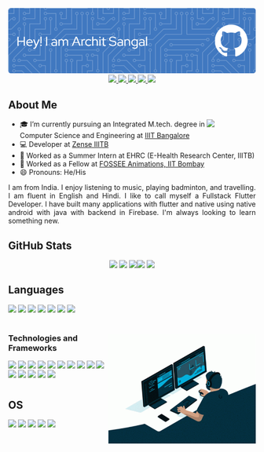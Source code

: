 <div align="center">
  <img src="./banner.png">
</div>
  
<div id="badges" align="center">
  <a href="https://www.linkedin.com/in/archit-sangal-aa7185190/">
    <img src="https://img.shields.io/badge/LinkedIn-0077B5?style=for-the-badge&logo=linkedin&logoColor=white"/>
  </a>
  <a href="https://twitter.com/ArchitSangal_">
    <img src="https://img.shields.io/badge/Twitter-1DA1F2?style=for-the-badge&logo=twitter&logoColor=white"/>
  </a>
  <a href="https://www.instagram.com/architsangal2000/">
    <img src="https://img.shields.io/badge/Instagram-E4405F?style=for-the-badge&logo=instagram&logoColor=white"/>
  </a>
  <a href="https://stackoverflow.com/users/13279920/archit?tab=profile">
    <img src="https://img.shields.io/badge/Stack_Overflow-FE7A16?style=for-the-badge&logo=stack-overflow&logoColor=white"/>
  </a>
  <a href="mailto:architsangal2000@gmail.com">
    <img src="https://img.shields.io/badge/Gmail-D14836?style=for-the-badge&logo=gmail&logoColor=white"/>
  </a>
</div>

## About Me

<img align="right" src="https://media.giphy.com/media/M9gbBd9nbDrOTu1Mqx/giphy.gif" width="100"/>

- 🎓 I’m currently pursuing an Integrated M.tech. degree in Computer Science and Engineering at [IIIT Bangalore](https://www.iiitb.ac.in/)
- 💻 Developer at [Zense IIITB](https://github.com/zense)
- 💼 Worked as a Summer Intern at EHRC (E-Health Research Center, IIITB)
- 💼 Worked as a Fellow at [FOSSEE Animations, IIT Bombay](https://github.com/FOSSEE)
- 😄 Pronouns: He/His

<div style="text-align: justify"> 
I am from India. I enjoy listening to music, playing badminton, and travelling. I am fluent in English and Hindi. I like to call myself a Fullstack Flutter Developer. I have built many applications with flutter and native using native android with java with backend in Firebase. I'm always looking to learn something new. </div>

## GitHub Stats
<div id="badges" align="center">

  <img src = "https://github-readme-stats.vercel.app/api?username=architsangal&count_private=true&show_icons=true&theme=codeSTACKr" width = 490> <img src="https://github-readme-stats.vercel.app/api/top-langs/?username=architsangal&theme=codeSTACKr" width = 200> <img src="http://github-profile-summary-cards.vercel.app/api/cards/profile-details?username=architsangal&theme=github_dark" width = 465><img src="http://github-profile-summary-cards.vercel.app/api/cards/repos-per-language?username=architsangal&theme=github_dark" width = 225> <img src = "https://github-readme-streak-stats.herokuapp.com?user=architsangal&theme=vision-friendly-dark&hide_border=true&date_format=M%20j%5B%2C%20Y%5D" width = 690>

</div>

## Languages

<img src = "https://img.shields.io/badge/Dart-0175C2?style=for-the-badge&logo=dart&logoColor=white"> <img src = "https://img.shields.io/badge/Java-ED8B00?style=for-the-badge&logo=java&logoColor=white">
<img src = "https://img.shields.io/badge/JavaScript-323330?style=for-the-badge&logo=javascript&logoColor=F7DF1E">
<img src = "https://img.shields.io/badge/C-00599C?style=for-the-badge&logo=c&logoColor=white">
<img src = "https://img.shields.io/badge/C%2B%2B-00599C?style=for-the-badge&logo=c%2B%2B&logoColor=white">
<img src = "https://img.shields.io/badge/LaTeX-47A141?style=for-the-badge&logo=LaTeX&logoColor=white">
<img src = "https://img.shields.io/badge/Python-FFD43B?style=for-the-badge&logo=python&logoColor=blue">

#

<img align="right" src="gif.gif" width="300" height="225">

### Technologies and Frameworks

<img src = "https://img.shields.io/badge/Flutter-02569B?style=for-the-badge&logo=flutter&logoColor=white"> <img src = "https://img.shields.io/badge/Native%20Android-3DDC84?style=for-the-badge&logo=android&logoColor=white">
<img src = "https://img.shields.io/badge/Manim-FFD43B?style=for-the-badge&logo=python&logoColor=blue">
<img src = "https://img.shields.io/badge/GraphQl-E10098?style=for-the-badge&logo=graphql&logoColor=white">
<img src = "https://img.shields.io/badge/GIT-E44C30?style=for-the-badge&logo=git&logoColor=white">
<img src = "https://img.shields.io/badge/firebase-ffca28?style=for-the-badge&logo=firebase&logoColor=black">
<img src = "https://img.shields.io/badge/ThreeJs-black?style=for-the-badge&logo=three.js&logoColor=white">
<img src = "https://img.shields.io/badge/Google%20Analytics-E37400?style=for-the-badge&logo=google%20analytics&logoColor=white">
<img src = "https://img.shields.io/badge/MySQL-005C84?style=for-the-badge&logo=mysql&logoColor=white">
<img src = "https://img.shields.io/badge/blender-%23F5792A.svg?style=for-the-badge&logo=blender&logoColor=white">
<img src = "https://img.shields.io/badge/Figma-F24E1E?style=for-the-badge&logo=figma&logoColor=white">
<img src = "https://img.shields.io/badge/Postman-FF6C37?style=for-the-badge&logo=Postman&logoColor=white">
<img src = "https://img.shields.io/badge/Spring_Boot-F2F4F9?style=for-the-badge&logo=spring-boot">
<img src = "https://img.shields.io/badge/GitHub_Actions-2088FF?style=for-the-badge&logo=github-actions&logoColor=white">
<img src = "https://img.shields.io/badge/GitHub%20Pages-222222?style=for-the-badge&logo=GitHub%20Pages&logoColor=white">

#

## OS
<img src = "https://img.shields.io/badge/Android-3DDC84?style=for-the-badge&logo=android&logoColor=white"> <img src = "https://img.shields.io/badge/iOS-000000?style=for-the-badge&logo=ios&logoColor=white">
<img src = "https://img.shields.io/badge/mac%20os-000000?style=for-the-badge&logo=apple&logoColor=white">
<img src = "https://img.shields.io/badge/Ubuntu-E95420?style=for-the-badge&logo=ubuntu&logoColor=white">
<img src = "https://img.shields.io/badge/Windows-0078D6?style=for-the-badge&logo=windows&logoColor=white">
